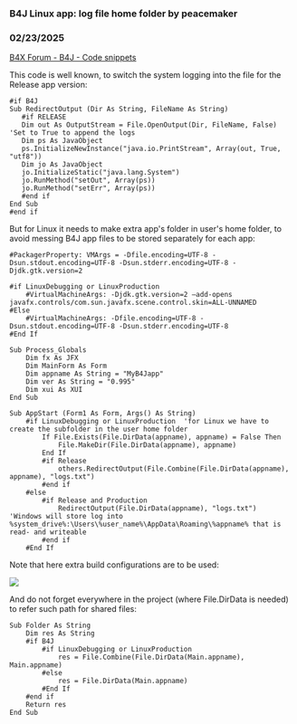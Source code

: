 ### B4J Linux app: log file home folder by peacemaker
### 02/23/2025
[B4X Forum - B4J - Code snippets](https://www.b4x.com/android/forum/threads/165732/)

This code is well known, to switch the system logging into the file for the Release app version:  
  

```B4X
#if B4J  
Sub RedirectOutput (Dir As String, FileName As String)  
   #if RELEASE  
   Dim out As OutputStream = File.OpenOutput(Dir, FileName, False) 'Set to True to append the logs  
   Dim ps As JavaObject  
   ps.InitializeNewInstance("java.io.PrintStream", Array(out, True, "utf8"))  
   Dim jo As JavaObject  
   jo.InitializeStatic("java.lang.System")  
   jo.RunMethod("setOut", Array(ps))  
   jo.RunMethod("setErr", Array(ps))  
   #end if  
End Sub  
#end if
```

  
  
But for Linux it needs to make extra app's folder in user's home folder, to avoid messing B4J app files to be stored separately for each app:  
  

```B4X
#PackagerProperty: VMArgs = -Dfile.encoding=UTF-8 -Dsun.stdout.encoding=UTF-8 -Dsun.stderr.encoding=UTF-8 -Djdk.gtk.version=2  
  
#if LinuxDebugging or LinuxProduction  
    #VirtualMachineArgs: -Djdk.gtk.version=2 –add-opens javafx.controls/com.sun.javafx.scene.control.skin=ALL-UNNAMED  
#Else  
    #VirtualMachineArgs: -Dfile.encoding=UTF-8 -Dsun.stdout.encoding=UTF-8 -Dsun.stderr.encoding=UTF-8  
#End If  
  
Sub Process_Globals  
    Dim fx As JFX  
    Dim MainForm As Form  
    Dim appname As String = "MyB4Japp"  
    Dim ver As String = "0.995"  
    Dim xui As XUI  
End Sub  
  
Sub AppStart (Form1 As Form, Args() As String)  
    #if LinuxDebugging or LinuxProduction  'for Linux we have to create the subfolder in the user home folder  
        If File.Exists(File.DirData(appname), appname) = False Then  
            File.MakeDir(File.DirData(appname), appname)  
        End If  
        #if Release  
            others.RedirectOutput(File.Combine(File.DirData(appname), appname), "logs.txt")  
        #end if  
    #else  
        #if Release and Production  
            RedirectOutput(File.DirData(appname), "logs.txt")    'Windows will store log into %system_drive%:\Users\%user_name%\AppData\Roaming\%appname% that is read- and writeable  
        #end if  
    #End If
```

  
  
Note that here extra build configurations are to be used:  
  
![](https://www.b4x.com/android/forum/attachments/161965)  
  
And do not forget everywhere in the project (where File.DirData is needed) to refer such path for shared files:  
  

```B4X
Sub Folder As String  
    Dim res As String  
    #if B4J  
        #if LinuxDebugging or LinuxProduction  
            res = File.Combine(File.DirData(Main.appname), Main.appname)  
        #else  
            res = File.DirData(Main.appname)  
        #End If  
    #end if  
    Return res  
End Sub
```